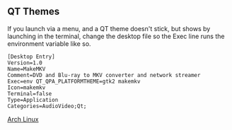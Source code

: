 
## QT Themes

If you launch via a menu, and a QT theme doesn't stick, but shows by launching
in the terminal, change the desktop file so the Exec line runs the environment
variable like so.

```
[Desktop Entry]
Version=1.0
Name=MakeMKV
Comment=DVD and Blu-ray to MKV converter and network streamer
Exec=env QT_QPA_PLATFORMTHEME=gtk2 makemkv
Icon=makemkv
Terminal=false
Type=Application
Categories=AudioVideo;Qt;
```

[Arch Linux](Arch_Linux.md)
